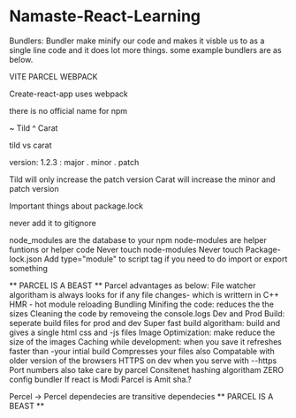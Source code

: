 # Namaste-React-Learning

Bundlers:
Bundler make minify our code and makes it visble us to as a single line code and it does lot more things. some example bundlers are as below.

VITE
PARCEL
WEBPACK

Create-react-app uses webpack

there is no official name for npm

~ Tild
^ Carat

tild vs carat

version: 1.2.3
: major . minor . patch

Tild will only increase the patch version
Carat will increase the minor and patch version

Important things about package.lock

never add it to gitignore

node_modules are the database to your npm
node-modules are helper funtions or helper code
Never touch node-modules
Never touch Package-lock.json
Add type="module" to script tag if you need to do import or export something

** PARCEL IS A BEAST **
Parcel advantages as below:
File watcher algoritham is always looks for if any file changes- which is writtern in C++
HMR - hot module reloading
Bundling
Minifing the code: reduces the the sizes
Cleaning the code by removeing the console.logs
Dev and Prod Build: seperate build files for prod and dev
Super fast build algoritham: build and gives a single html css and -js files
Image Optimization: make reduce the size of the images
Caching while development: when you save it refreshes faster than -your intial build
Compresses your files also
Compatable with older version of the browsers
HTTPS on dev when you serve with --https
Port numbers also take care by parcel
Consitenet hashing algoritham
ZERO config bundler
If react is Modi Parcel is Amit sha.?

<!--
we should put parcel-cache in gitignore
 -->

Percel -> Percel dependecies are transitive dependecies
** PARCEL IS A BEAST **
